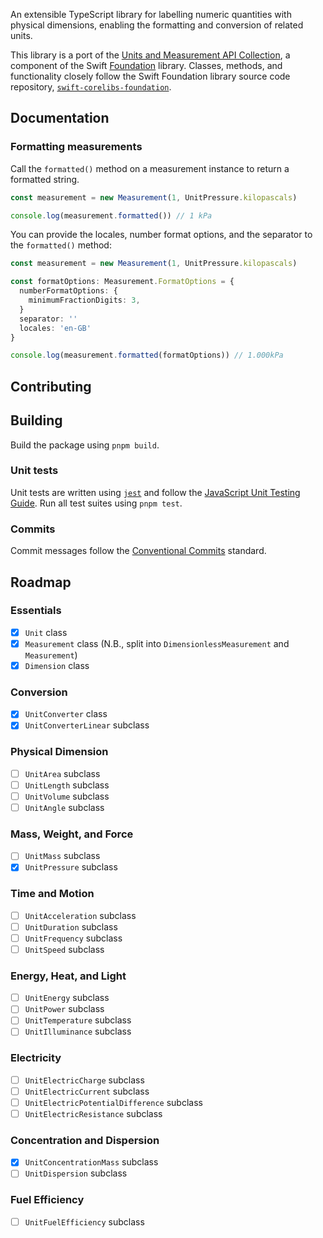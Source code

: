 An extensible TypeScript library for labelling numeric quantities with physical dimensions, enabling the formatting and conversion of related units.

This library is a port of the [Units and Measurement API Collection](https://developer.apple.com/documentation/foundation/units_and_measurement), a component of the Swift [Foundation](https://developer.apple.com/documentation/foundation) library. Classes, methods, and functionality closely follow the Swift Foundation library source code repository, [`swift-corelibs-foundation`](https://github.com/apple/swift-corelibs-foundation).

## Documentation

### Formatting measurements

Call the `formatted()` method on a measurement instance to return a formatted string.

```typescript
const measurement = new Measurement(1, UnitPressure.kilopascals)

console.log(measurement.formatted()) // 1 kPa
```

You can provide the locales, number format options, and the separator to the `formatted()` method:

```typescript
const measurement = new Measurement(1, UnitPressure.kilopascals)

const formatOptions: Measurement.FormatOptions = {
  numberFormatOptions: {
    minimumFractionDigits: 3,
  }
  separator: ''
  locales: 'en-GB'
}

console.log(measurement.formatted(formatOptions)) // 1.000kPa
```

## Contributing

## Building

Build the package using `pnpm build`.

### Unit tests

Unit tests are written using [`jest`](https://jestjs.io) and follow the [JavaScript Unit Testing Guide](https://github.com/mawrkus/js-unit-testing-guide). Run all test suites using `pnpm test`.

### Commits

Commit messages follow the [Conventional Commits](https://www.conventionalcommits.org/en/v1.0.0/) standard.

## Roadmap

### Essentials

- [x] `Unit` class
- [x] `Measurement` class (N.B., split into `DimensionlessMeasurement` and `Measurement`)
- [x] `Dimension` class

### Conversion

- [x] `UnitConverter` class
- [x] `UnitConverterLinear` subclass

### Physical Dimension

- [ ] `UnitArea` subclass
- [ ] `UnitLength` subclass
- [ ] `UnitVolume` subclass
- [ ] `UnitAngle` subclass

### Mass, Weight, and Force

- [ ] `UnitMass` subclass
- [x] `UnitPressure` subclass

### Time and Motion

- [ ] `UnitAcceleration` subclass
- [ ] `UnitDuration` subclass
- [ ] `UnitFrequency` subclass
- [ ] `UnitSpeed` subclass

### Energy, Heat, and Light

- [ ] `UnitEnergy` subclass
- [ ] `UnitPower` subclass
- [ ] `UnitTemperature` subclass
- [ ] `UnitIlluminance` subclass

### Electricity

- [ ] `UnitElectricCharge` subclass
- [ ] `UnitElectricCurrent` subclass
- [ ] `UnitElectricPotentialDifference` subclass
- [ ] `UnitElectricResistance` subclass

### Concentration and Dispersion

- [x] `UnitConcentrationMass` subclass
- [ ] `UnitDispersion` subclass

### Fuel Efficiency

- [ ] `UnitFuelEfficiency` subclass
